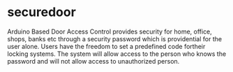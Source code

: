 # securedoor
Arduino Based Door Access Control provides security for home, office, shops, banks etc through a security password which is providential for the user alone. Users have the freedom to set a predefined code fortheir locking systems. The system will allow access to the person who knows the password and will not allow access to unauthorized person.
